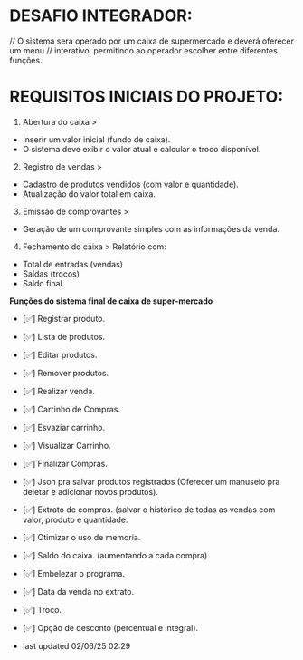 # DESAFIO INTEGRADOR:
// O sistema será operado por um caixa de supermercado e deverá oferecer um menu
// interativo, permitindo ao operador escolher entre diferentes funções.
# REQUISITOS INICIAIS DO PROJETO: 

1. Abertura do caixa >
* Inserir um valor inicial (fundo de caixa).
* O sistema deve exibir o valor atual e calcular o troco disponível.

2. Registro de vendas >
* Cadastro de produtos vendidos (com valor e quantidade).
* Atualização do valor total em caixa.

3.  Emissão de comprovantes >
* Geração de um comprovante simples com as informações da venda.

4.  Fechamento do caixa >
Relatório com:
* Total de entradas (vendas)
* Saídas (trocos)
* Saldo final

**Funções do sistema final de caixa de super-mercado**
* [✅] Registrar produto.
* [✅] Lista de produtos.
* [✅] Editar produtos.
* [✅] Remover produtos.
* [✅] Realizar venda.
* [✅] Carrinho de Compras.
* [✅] Esvaziar carrinho.
* [✅] Visualizar Carrinho.
* [✅] Finalizar Compras.
* [✅] Json pra salvar produtos registrados (Oferecer um manuseio pra deletar e adicionar novos produtos).
* [✅] Extrato de compras. (salvar o histórico de todas as vendas com valor, produto e quantidade.
* [✅] Otimizar o uso de memoria.
* [✅] Saldo do caixa. (aumentando a cada compra).
* [✅] Embelezar o programa.
* [✅] Data da venda no extrato.
* [✅] Troco.
* [✅] Opção de desconto (percentual e integral).

* last updated 02/06/25 02:29
